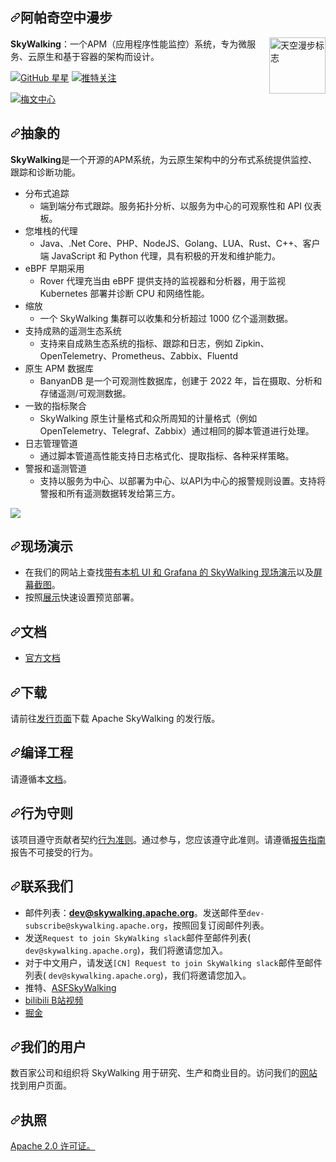 <div class="Box-sc-g0xbh4-0 bJMeLZ js-snippet-clipboard-copy-unpositioned" data-hpc="true"><article class="markdown-body entry-content container-lg" itemprop="text"><h1 tabindex="-1" dir="auto"><a id="user-content-apache-skywalking" class="anchor" aria-hidden="true" tabindex="-1" href="#apache-skywalking"><svg class="octicon octicon-link" viewBox="0 0 16 16" version="1.1" width="16" height="16" aria-hidden="true"><path d="m7.775 3.275 1.25-1.25a3.5 3.5 0 1 1 4.95 4.95l-2.5 2.5a3.5 3.5 0 0 1-4.95 0 .751.751 0 0 1 .018-1.042.751.751 0 0 1 1.042-.018 1.998 1.998 0 0 0 2.83 0l2.5-2.5a2.002 2.002 0 0 0-2.83-2.83l-1.25 1.25a.751.751 0 0 1-1.042-.018.751.751 0 0 1-.018-1.042Zm-4.69 9.64a1.998 1.998 0 0 0 2.83 0l1.25-1.25a.751.751 0 0 1 1.042.018.751.751 0 0 1 .018 1.042l-1.25 1.25a3.5 3.5 0 1 1-4.95-4.95l2.5-2.5a3.5 3.5 0 0 1 4.95 0 .751.751 0 0 1-.018 1.042.751.751 0 0 1-1.042.018 1.998 1.998 0 0 0-2.83 0l-2.5 2.5a1.998 1.998 0 0 0 0 2.83Z"></path></svg></a><font style="vertical-align: inherit;"><font style="vertical-align: inherit;">阿帕奇空中漫步</font></font></h1>
<p dir="auto"><a target="_blank" rel="noopener noreferrer nofollow" href="https://camo.githubusercontent.com/4865142a9f70398768b672bbe0dae33f219cfdd0f931d834a2d9dcc3c4ce390b/687474703a2f2f736b7977616c6b696e672e6170616368652e6f72672f6173736574732f6c6f676f2e737667"><img src="https://camo.githubusercontent.com/4865142a9f70398768b672bbe0dae33f219cfdd0f931d834a2d9dcc3c4ce390b/687474703a2f2f736b7977616c6b696e672e6170616368652e6f72672f6173736574732f6c6f676f2e737667" alt="天空漫步标志" height="90px" align="right" data-canonical-src="http://skywalking.apache.org/assets/logo.svg" style="max-width: 100%;"></a></p>
<p dir="auto"><strong><font style="vertical-align: inherit;"><font style="vertical-align: inherit;">SkyWalking</font></font></strong><font style="vertical-align: inherit;"><font style="vertical-align: inherit;">：一个APM（应用程序性能监控）系统，专为微服务、云原生和基于容器的架构而设计。</font></font></p>
<p dir="auto"><a href="https://github.com/apache/skywalking"><img src="https://camo.githubusercontent.com/9a2f788c0faf12dfe949eb721e1caa6d9d7b642574a42f09a774d9b90ecfcf2c/68747470733a2f2f696d672e736869656c64732e696f2f6769746875622f73746172732f6170616368652f736b7977616c6b696e672e7376673f7374796c653d666f722d7468652d6261646765266c6162656c3d5374617273266c6f676f3d676974687562" alt="GitHub 星星" data-canonical-src="https://img.shields.io/github/stars/apache/skywalking.svg?style=for-the-badge&amp;label=Stars&amp;logo=github" style="max-width: 100%;"></a>
<a href="https://twitter.com/AsfSkyWalking" rel="nofollow"><img src="https://camo.githubusercontent.com/76de4ae9f779efdbc855d7ce6ebd2fb0bc6480928b211feff9922e8596307378/68747470733a2f2f696d672e736869656c64732e696f2f747769747465722f666f6c6c6f772f617366736b7977616c6b696e672e7376673f7374796c653d666f722d7468652d6261646765266c6162656c3d466f6c6c6f77266c6f676f3d74776974746572" alt="推特关注" data-canonical-src="https://img.shields.io/twitter/follow/asfskywalking.svg?style=for-the-badge&amp;label=Follow&amp;logo=twitter" style="max-width: 100%;"></a></p>
<p dir="auto"><a href="http://skywalking.apache.org/downloads/" rel="nofollow"><img src="https://camo.githubusercontent.com/503236df70d4067f7d4cc6669a5d8a09de757c05cd799933487662db71015881/68747470733a2f2f696d672e736869656c64732e696f2f6d6176656e2d63656e7472616c2f762f6f72672e6170616368652e736b7977616c6b696e672f6170616368652d736b7977616c6b696e672d61706d2e737667" alt="梅文中心" data-canonical-src="https://img.shields.io/maven-central/v/org.apache.skywalking/apache-skywalking-apm.svg" style="max-width: 100%;"></a></p>
<h1 tabindex="-1" dir="auto"><a id="user-content-abstract" class="anchor" aria-hidden="true" tabindex="-1" href="#abstract"><svg class="octicon octicon-link" viewBox="0 0 16 16" version="1.1" width="16" height="16" aria-hidden="true"><path d="m7.775 3.275 1.25-1.25a3.5 3.5 0 1 1 4.95 4.95l-2.5 2.5a3.5 3.5 0 0 1-4.95 0 .751.751 0 0 1 .018-1.042.751.751 0 0 1 1.042-.018 1.998 1.998 0 0 0 2.83 0l2.5-2.5a2.002 2.002 0 0 0-2.83-2.83l-1.25 1.25a.751.751 0 0 1-1.042-.018.751.751 0 0 1-.018-1.042Zm-4.69 9.64a1.998 1.998 0 0 0 2.83 0l1.25-1.25a.751.751 0 0 1 1.042.018.751.751 0 0 1 .018 1.042l-1.25 1.25a3.5 3.5 0 1 1-4.95-4.95l2.5-2.5a3.5 3.5 0 0 1 4.95 0 .751.751 0 0 1-.018 1.042.751.751 0 0 1-1.042.018 1.998 1.998 0 0 0-2.83 0l-2.5 2.5a1.998 1.998 0 0 0 0 2.83Z"></path></svg></a><font style="vertical-align: inherit;"><font style="vertical-align: inherit;">抽象的</font></font></h1>
<p dir="auto"><strong><font style="vertical-align: inherit;"><font style="vertical-align: inherit;">SkyWalking</font></font></strong><font style="vertical-align: inherit;"><font style="vertical-align: inherit;">是一个开源的APM系统，为云原生架构中的分布式系统提供监控、跟踪和诊断功能。</font></font></p>
<ul dir="auto">
<li><font style="vertical-align: inherit;"><font style="vertical-align: inherit;">分布式追踪
</font></font><ul dir="auto">
<li><font style="vertical-align: inherit;"><font style="vertical-align: inherit;">端到端分布式跟踪。</font><font style="vertical-align: inherit;">服务拓扑分析、以服务为中心的可观察性和 API 仪表板。</font></font></li>
</ul>
</li>
<li><font style="vertical-align: inherit;"><font style="vertical-align: inherit;">您堆栈的代理
</font></font><ul dir="auto">
<li><font style="vertical-align: inherit;"><font style="vertical-align: inherit;">Java、.Net Core、PHP、NodeJS、Golang、LUA、Rust、C++、客户端 JavaScript 和 Python 代理，具有积极的开发和维护能力。</font></font></li>
</ul>
</li>
<li><font style="vertical-align: inherit;"><font style="vertical-align: inherit;">eBPF 早期采用
</font></font><ul dir="auto">
<li><font style="vertical-align: inherit;"><font style="vertical-align: inherit;">Rover 代理充当由 eBPF 提供支持的监视器和分析器，用于监视 Kubernetes 部署并诊断 CPU 和网络性能。</font></font></li>
</ul>
</li>
<li><font style="vertical-align: inherit;"><font style="vertical-align: inherit;">缩放
</font></font><ul dir="auto">
<li><font style="vertical-align: inherit;"><font style="vertical-align: inherit;">一个 SkyWalking 集群可以收集和分析超过 1000 亿个遥测数据。</font></font></li>
</ul>
</li>
<li><font style="vertical-align: inherit;"><font style="vertical-align: inherit;">支持成熟的遥测生态系统
</font></font><ul dir="auto">
<li><font style="vertical-align: inherit;"><font style="vertical-align: inherit;">支持来自成熟生态系统的指标、跟踪和日志，例如 Zipkin、OpenTelemetry、Prometheus、Zabbix、Fluentd</font></font></li>
</ul>
</li>
<li><font style="vertical-align: inherit;"><font style="vertical-align: inherit;">原生 APM 数据库
</font></font><ul dir="auto">
<li><font style="vertical-align: inherit;"><font style="vertical-align: inherit;">BanyanDB 是一个可观测性数据库，创建于 2022 年，旨在摄取、分析和存储遥测/可观测数据。</font></font></li>
</ul>
</li>
<li><font style="vertical-align: inherit;"><font style="vertical-align: inherit;">一致的指标聚合
</font></font><ul dir="auto">
<li><font style="vertical-align: inherit;"><font style="vertical-align: inherit;">SkyWalking 原生计量格式和众所周知的计量格式（例如 OpenTelemetry、Telegraf、Zabbix）通过相同的脚本管道进行处理。</font></font></li>
</ul>
</li>
<li><font style="vertical-align: inherit;"><font style="vertical-align: inherit;">日志管理管道
</font></font><ul dir="auto">
<li><font style="vertical-align: inherit;"><font style="vertical-align: inherit;">通过脚本管道高性能支持日志格式化、提取指标、各种采样策略。</font></font></li>
</ul>
</li>
<li><font style="vertical-align: inherit;"><font style="vertical-align: inherit;">警报和遥测管道
</font></font><ul dir="auto">
<li><font style="vertical-align: inherit;"><font style="vertical-align: inherit;">支持以服务为中心、以部署为中心、以API为中心的报警规则设置。</font><font style="vertical-align: inherit;">支持将警报和所有遥测数据转发给第三方。</font></font></li>
</ul>
</li>
</ul>
<p dir="auto"><a target="_blank" rel="noopener noreferrer nofollow" href="https://camo.githubusercontent.com/9ef1fae258da9a2031f22487bfb4b52bae59ee1c1a61c5fdf84309b2c2ee5129/68747470733a2f2f736b7977616c6b696e672e6170616368652e6f72672f696d616765732f686f6d652f6172636869746563747572652e7376673f743d3230323230353133"><img src="https://camo.githubusercontent.com/9ef1fae258da9a2031f22487bfb4b52bae59ee1c1a61c5fdf84309b2c2ee5129/68747470733a2f2f736b7977616c6b696e672e6170616368652e6f72672f696d616765732f686f6d652f6172636869746563747572652e7376673f743d3230323230353133" data-canonical-src="https://skywalking.apache.org/images/home/architecture.svg?t=20220513" style="max-width: 100%;"></a></p>
<h1 tabindex="-1" dir="auto"><a id="user-content-live-demo" class="anchor" aria-hidden="true" tabindex="-1" href="#live-demo"><svg class="octicon octicon-link" viewBox="0 0 16 16" version="1.1" width="16" height="16" aria-hidden="true"><path d="m7.775 3.275 1.25-1.25a3.5 3.5 0 1 1 4.95 4.95l-2.5 2.5a3.5 3.5 0 0 1-4.95 0 .751.751 0 0 1 .018-1.042.751.751 0 0 1 1.042-.018 1.998 1.998 0 0 0 2.83 0l2.5-2.5a2.002 2.002 0 0 0-2.83-2.83l-1.25 1.25a.751.751 0 0 1-1.042-.018.751.751 0 0 1-.018-1.042Zm-4.69 9.64a1.998 1.998 0 0 0 2.83 0l1.25-1.25a.751.751 0 0 1 1.042.018.751.751 0 0 1 .018 1.042l-1.25 1.25a3.5 3.5 0 1 1-4.95-4.95l2.5-2.5a3.5 3.5 0 0 1 4.95 0 .751.751 0 0 1-.018 1.042.751.751 0 0 1-1.042.018 1.998 1.998 0 0 0-2.83 0l-2.5 2.5a1.998 1.998 0 0 0 0 2.83Z"></path></svg></a><font style="vertical-align: inherit;"><font style="vertical-align: inherit;">现场演示</font></font></h1>
<ul dir="auto">
<li><font style="vertical-align: inherit;"><font style="vertical-align: inherit;">在我们的网站上查找</font></font><a href="https://skywalking.apache.org/#demo" rel="nofollow"><font style="vertical-align: inherit;"><font style="vertical-align: inherit;">带有本机 UI 和 Grafana 的 SkyWalking 现场演示</font></font></a><font style="vertical-align: inherit;"><font style="vertical-align: inherit;">以及</font></font><a href="https://skywalking.apache.org/#arch" rel="nofollow"><font style="vertical-align: inherit;"><font style="vertical-align: inherit;">屏幕截图</font></font></a><font style="vertical-align: inherit;"><font style="vertical-align: inherit;">。</font></font></li>
<li><font style="vertical-align: inherit;"><font style="vertical-align: inherit;">按照</font></font><a href="https://skywalking.apache.org/docs/skywalking-showcase/next/readme/" rel="nofollow"><font style="vertical-align: inherit;"><font style="vertical-align: inherit;">展示</font></font></a><font style="vertical-align: inherit;"><font style="vertical-align: inherit;">快速设置预览部署。</font></font></li>
</ul>
<h1 tabindex="-1" dir="auto"><a id="user-content-documentation" class="anchor" aria-hidden="true" tabindex="-1" href="#documentation"><svg class="octicon octicon-link" viewBox="0 0 16 16" version="1.1" width="16" height="16" aria-hidden="true"><path d="m7.775 3.275 1.25-1.25a3.5 3.5 0 1 1 4.95 4.95l-2.5 2.5a3.5 3.5 0 0 1-4.95 0 .751.751 0 0 1 .018-1.042.751.751 0 0 1 1.042-.018 1.998 1.998 0 0 0 2.83 0l2.5-2.5a2.002 2.002 0 0 0-2.83-2.83l-1.25 1.25a.751.751 0 0 1-1.042-.018.751.751 0 0 1-.018-1.042Zm-4.69 9.64a1.998 1.998 0 0 0 2.83 0l1.25-1.25a.751.751 0 0 1 1.042.018.751.751 0 0 1 .018 1.042l-1.25 1.25a3.5 3.5 0 1 1-4.95-4.95l2.5-2.5a3.5 3.5 0 0 1 4.95 0 .751.751 0 0 1-.018 1.042.751.751 0 0 1-1.042.018 1.998 1.998 0 0 0-2.83 0l-2.5 2.5a1.998 1.998 0 0 0 0 2.83Z"></path></svg></a><font style="vertical-align: inherit;"><font style="vertical-align: inherit;">文档</font></font></h1>
<ul dir="auto">
<li><a href="https://skywalking.apache.org/docs/#SkyWalking" rel="nofollow"><font style="vertical-align: inherit;"><font style="vertical-align: inherit;">官方文档</font></font></a></li>
</ul>
<h1 tabindex="-1" dir="auto"><a id="user-content-downloads" class="anchor" aria-hidden="true" tabindex="-1" href="#downloads"><svg class="octicon octicon-link" viewBox="0 0 16 16" version="1.1" width="16" height="16" aria-hidden="true"><path d="m7.775 3.275 1.25-1.25a3.5 3.5 0 1 1 4.95 4.95l-2.5 2.5a3.5 3.5 0 0 1-4.95 0 .751.751 0 0 1 .018-1.042.751.751 0 0 1 1.042-.018 1.998 1.998 0 0 0 2.83 0l2.5-2.5a2.002 2.002 0 0 0-2.83-2.83l-1.25 1.25a.751.751 0 0 1-1.042-.018.751.751 0 0 1-.018-1.042Zm-4.69 9.64a1.998 1.998 0 0 0 2.83 0l1.25-1.25a.751.751 0 0 1 1.042.018.751.751 0 0 1 .018 1.042l-1.25 1.25a3.5 3.5 0 1 1-4.95-4.95l2.5-2.5a3.5 3.5 0 0 1 4.95 0 .751.751 0 0 1-.018 1.042.751.751 0 0 1-1.042.018 1.998 1.998 0 0 0-2.83 0l-2.5 2.5a1.998 1.998 0 0 0 0 2.83Z"></path></svg></a><font style="vertical-align: inherit;"><font style="vertical-align: inherit;">下载</font></font></h1>
<p dir="auto"><font style="vertical-align: inherit;"><font style="vertical-align: inherit;">请前往</font></font><a href="https://skywalking.apache.org/downloads/" rel="nofollow"><font style="vertical-align: inherit;"><font style="vertical-align: inherit;">发行页面</font></font></a><font style="vertical-align: inherit;"><font style="vertical-align: inherit;">下载 Apache SkyWalking 的发行版。</font></font></p>
<h1 tabindex="-1" dir="auto"><a id="user-content-compiling-project" class="anchor" aria-hidden="true" tabindex="-1" href="#compiling-project"><svg class="octicon octicon-link" viewBox="0 0 16 16" version="1.1" width="16" height="16" aria-hidden="true"><path d="m7.775 3.275 1.25-1.25a3.5 3.5 0 1 1 4.95 4.95l-2.5 2.5a3.5 3.5 0 0 1-4.95 0 .751.751 0 0 1 .018-1.042.751.751 0 0 1 1.042-.018 1.998 1.998 0 0 0 2.83 0l2.5-2.5a2.002 2.002 0 0 0-2.83-2.83l-1.25 1.25a.751.751 0 0 1-1.042-.018.751.751 0 0 1-.018-1.042Zm-4.69 9.64a1.998 1.998 0 0 0 2.83 0l1.25-1.25a.751.751 0 0 1 1.042.018.751.751 0 0 1 .018 1.042l-1.25 1.25a3.5 3.5 0 1 1-4.95-4.95l2.5-2.5a3.5 3.5 0 0 1 4.95 0 .751.751 0 0 1-.018 1.042.751.751 0 0 1-1.042.018 1.998 1.998 0 0 0-2.83 0l-2.5 2.5a1.998 1.998 0 0 0 0 2.83Z"></path></svg></a><font style="vertical-align: inherit;"><font style="vertical-align: inherit;">编译工程</font></font></h1>
<p dir="auto"><font style="vertical-align: inherit;"><font style="vertical-align: inherit;">请遵循本</font></font><a href="/apache/skywalking/blob/master/docs/en/guides/How-to-build.md"><font style="vertical-align: inherit;"><font style="vertical-align: inherit;">文档</font></font></a><font style="vertical-align: inherit;"><font style="vertical-align: inherit;">。</font></font></p>
<h1 tabindex="-1" dir="auto"><a id="user-content-code-of-conduct" class="anchor" aria-hidden="true" tabindex="-1" href="#code-of-conduct"><svg class="octicon octicon-link" viewBox="0 0 16 16" version="1.1" width="16" height="16" aria-hidden="true"><path d="m7.775 3.275 1.25-1.25a3.5 3.5 0 1 1 4.95 4.95l-2.5 2.5a3.5 3.5 0 0 1-4.95 0 .751.751 0 0 1 .018-1.042.751.751 0 0 1 1.042-.018 1.998 1.998 0 0 0 2.83 0l2.5-2.5a2.002 2.002 0 0 0-2.83-2.83l-1.25 1.25a.751.751 0 0 1-1.042-.018.751.751 0 0 1-.018-1.042Zm-4.69 9.64a1.998 1.998 0 0 0 2.83 0l1.25-1.25a.751.751 0 0 1 1.042.018.751.751 0 0 1 .018 1.042l-1.25 1.25a3.5 3.5 0 1 1-4.95-4.95l2.5-2.5a3.5 3.5 0 0 1 4.95 0 .751.751 0 0 1-.018 1.042.751.751 0 0 1-1.042.018 1.998 1.998 0 0 0-2.83 0l-2.5 2.5a1.998 1.998 0 0 0 0 2.83Z"></path></svg></a><font style="vertical-align: inherit;"><font style="vertical-align: inherit;">行为守则</font></font></h1>
<p dir="auto"><font style="vertical-align: inherit;"><font style="vertical-align: inherit;">该项目遵守贡献者契约</font></font><a href="https://www.apache.org/foundation/policies/conduct" rel="nofollow"><font style="vertical-align: inherit;"><font style="vertical-align: inherit;">行为准则</font></font></a><font style="vertical-align: inherit;"><font style="vertical-align: inherit;">。</font><font style="vertical-align: inherit;">通过参与，您应该遵守此准则。</font><font style="vertical-align: inherit;">请遵循</font></font><a href="https://www.apache.org/foundation/policies/conduct#reporting-guidelines" rel="nofollow"><font style="vertical-align: inherit;"><font style="vertical-align: inherit;">报告指南</font></font></a><font style="vertical-align: inherit;"><font style="vertical-align: inherit;">报告不可接受的行为。</font></font></p>
<h1 tabindex="-1" dir="auto"><a id="user-content-contact-us" class="anchor" aria-hidden="true" tabindex="-1" href="#contact-us"><svg class="octicon octicon-link" viewBox="0 0 16 16" version="1.1" width="16" height="16" aria-hidden="true"><path d="m7.775 3.275 1.25-1.25a3.5 3.5 0 1 1 4.95 4.95l-2.5 2.5a3.5 3.5 0 0 1-4.95 0 .751.751 0 0 1 .018-1.042.751.751 0 0 1 1.042-.018 1.998 1.998 0 0 0 2.83 0l2.5-2.5a2.002 2.002 0 0 0-2.83-2.83l-1.25 1.25a.751.751 0 0 1-1.042-.018.751.751 0 0 1-.018-1.042Zm-4.69 9.64a1.998 1.998 0 0 0 2.83 0l1.25-1.25a.751.751 0 0 1 1.042.018.751.751 0 0 1 .018 1.042l-1.25 1.25a3.5 3.5 0 1 1-4.95-4.95l2.5-2.5a3.5 3.5 0 0 1 4.95 0 .751.751 0 0 1-.018 1.042.751.751 0 0 1-1.042.018 1.998 1.998 0 0 0-2.83 0l-2.5 2.5a1.998 1.998 0 0 0 0 2.83Z"></path></svg></a><font style="vertical-align: inherit;"><font style="vertical-align: inherit;">联系我们</font></font></h1>
<ul dir="auto">
<li><font style="vertical-align: inherit;"><font style="vertical-align: inherit;">邮件列表：</font></font><strong><a href="mailto:dev@skywalking.apache.org"><font style="vertical-align: inherit;"><font style="vertical-align: inherit;">dev@skywalking.apache.org</font></font></a></strong><font style="vertical-align: inherit;"><font style="vertical-align: inherit;">。</font><font style="vertical-align: inherit;">发送邮件至</font></font><code>dev-subscribe@skywalking.apache.org</code><font style="vertical-align: inherit;"><font style="vertical-align: inherit;">，按照回复订阅邮件列表。</font></font></li>
<li><font style="vertical-align: inherit;"><font style="vertical-align: inherit;">发送</font></font><code>Request to join SkyWalking slack</code><font style="vertical-align: inherit;"><font style="vertical-align: inherit;">邮件至邮件列表( </font></font><code>dev@skywalking.apache.org</code><font style="vertical-align: inherit;"><font style="vertical-align: inherit;">)，我们将邀请您加入。</font></font></li>
<li><font style="vertical-align: inherit;"><font style="vertical-align: inherit;">对于中文用户，请发送</font></font><code>[CN] Request to join SkyWalking slack</code><font style="vertical-align: inherit;"><font style="vertical-align: inherit;">邮件至邮件列表( </font></font><code>dev@skywalking.apache.org</code><font style="vertical-align: inherit;"><font style="vertical-align: inherit;">)，我们将邀请您加入。</font></font></li>
<li><font style="vertical-align: inherit;"><font style="vertical-align: inherit;">推特、</font></font><a href="https://twitter.com/AsfSkyWalking" rel="nofollow"><font style="vertical-align: inherit;"><font style="vertical-align: inherit;">ASFSkyWalking</font></font></a></li>
<li><a href="https://space.bilibili.com/390683219" rel="nofollow"><font style="vertical-align: inherit;"><font style="vertical-align: inherit;">bilibili B站视频</font></font></a></li>
<li><a href="https://juejin.cn/user/13673577331607/posts" rel="nofollow"><font style="vertical-align: inherit;"><font style="vertical-align: inherit;">掘金</font></font></a></li>
</ul>
<h1 tabindex="-1" dir="auto"><a id="user-content-our-users" class="anchor" aria-hidden="true" tabindex="-1" href="#our-users"><svg class="octicon octicon-link" viewBox="0 0 16 16" version="1.1" width="16" height="16" aria-hidden="true"><path d="m7.775 3.275 1.25-1.25a3.5 3.5 0 1 1 4.95 4.95l-2.5 2.5a3.5 3.5 0 0 1-4.95 0 .751.751 0 0 1 .018-1.042.751.751 0 0 1 1.042-.018 1.998 1.998 0 0 0 2.83 0l2.5-2.5a2.002 2.002 0 0 0-2.83-2.83l-1.25 1.25a.751.751 0 0 1-1.042-.018.751.751 0 0 1-.018-1.042Zm-4.69 9.64a1.998 1.998 0 0 0 2.83 0l1.25-1.25a.751.751 0 0 1 1.042.018.751.751 0 0 1 .018 1.042l-1.25 1.25a3.5 3.5 0 1 1-4.95-4.95l2.5-2.5a3.5 3.5 0 0 1 4.95 0 .751.751 0 0 1-.018 1.042.751.751 0 0 1-1.042.018 1.998 1.998 0 0 0-2.83 0l-2.5 2.5a1.998 1.998 0 0 0 0 2.83Z"></path></svg></a><font style="vertical-align: inherit;"><font style="vertical-align: inherit;">我们的用户</font></font></h1>
<p dir="auto"><font style="vertical-align: inherit;"><font style="vertical-align: inherit;">数百家公司和组织将 SkyWalking 用于研究、生产和商业目的。</font><font style="vertical-align: inherit;">访问我们的</font></font><a href="http://skywalking.apache.org/users/" rel="nofollow"><font style="vertical-align: inherit;"><font style="vertical-align: inherit;">网站</font></font></a><font style="vertical-align: inherit;"><font style="vertical-align: inherit;">找到用户页面。</font></font></p>
<h1 tabindex="-1" dir="auto"><a id="user-content-license" class="anchor" aria-hidden="true" tabindex="-1" href="#license"><svg class="octicon octicon-link" viewBox="0 0 16 16" version="1.1" width="16" height="16" aria-hidden="true"><path d="m7.775 3.275 1.25-1.25a3.5 3.5 0 1 1 4.95 4.95l-2.5 2.5a3.5 3.5 0 0 1-4.95 0 .751.751 0 0 1 .018-1.042.751.751 0 0 1 1.042-.018 1.998 1.998 0 0 0 2.83 0l2.5-2.5a2.002 2.002 0 0 0-2.83-2.83l-1.25 1.25a.751.751 0 0 1-1.042-.018.751.751 0 0 1-.018-1.042Zm-4.69 9.64a1.998 1.998 0 0 0 2.83 0l1.25-1.25a.751.751 0 0 1 1.042.018.751.751 0 0 1 .018 1.042l-1.25 1.25a3.5 3.5 0 1 1-4.95-4.95l2.5-2.5a3.5 3.5 0 0 1 4.95 0 .751.751 0 0 1-.018 1.042.751.751 0 0 1-1.042.018 1.998 1.998 0 0 0-2.83 0l-2.5 2.5a1.998 1.998 0 0 0 0 2.83Z"></path></svg></a><font style="vertical-align: inherit;"><font style="vertical-align: inherit;">执照</font></font></h1>
<p dir="auto"><a href="/apache/skywalking/blob/master/LICENSE"><font style="vertical-align: inherit;"><font style="vertical-align: inherit;">Apache 2.0 许可证。</font></font></a></p>
</article></div>
